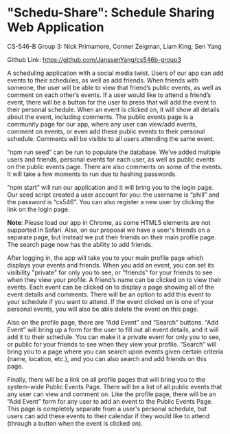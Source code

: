 # "Schedu-Share": Schedule Sharing Web Application

CS-546-B Group 3:
Nick Primamore, Conner Zeigman, Liam King, Sen Yang

Github Link: https://github.com/JanssenYang/cs546b-group3

A scheduling application with a social media twist. Users of our app can add events to their schedules, as well as add friends. When friends with someone, the user will be able to view that friend’s public events, as well as comment on each other’s events. If a user would like to attend a friend’s event, there will be a button for the user to press that will add the event to their personal schedule. When an event is clicked on, it will show all details about the event, including comments. The public events page is a community page for our app, where any user can view/add events, comment on events, or even add these public events to their personal schedule. Comments will be visible to all users attending the same event.

“npm run seed” can be run to populate the database. We’ve added multiple users and friends, personal events for each user, as well as public events on the public events page. There are also comments on some of the events. It will take a few moments to run due to hashing passwords.

“npm start” will run our application and it will bring you to the login page. Our seed script created a user account for you: the username is “phill” and the password is “cs546”. You can also register a new user by clicking the link on the login page.

**Note**: Please load our app in Chrome, as some HTML5 elements are not supported in Safari. Also, on our proposal we have a user's friends on a separate page, but instead we put their friends on their main profile page. The search page now has the ability to add friends.

After logging in, the app will take you to your main profile page which displays your events and friends. When you add an event, you can set its visibility "private" for only you to see, or "friends" for your friends to see when they view your profile. A friend’s name can be clicked on to view their events. Each event can be clicked on to display a page showing all of the event details and comments. There will be an option to add this event to your schedule if you want to attend. If the event clicked on is one of your personal events, you will also be able delete the event on this page. 

Also on the profile page, there are “Add Event” and “Search” buttons. “Add Event” will bring up a form for the user to fill out all event details, and it will add it to their schedule. You can make it a private event for only you to see, or public for your friends to see when they view your profile. “Search” will bring you to a page where you can search upon events given certain criteria (name, location, etc.), and you can also search and add friends on this page.

Finally, there will be a link on all profile pages that will bring you to the system-wide Public Events Page. There will be a list of all public events that any user can view and comment on. Like the profile page, there will be an “Add Event” form for any user to add an event to the Public Events Page. This page is completely separate from a user's personal schedule, but users can add these events to their calendar if they would like to attend (through a button when the event is clicked on).